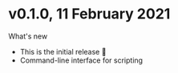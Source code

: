 # v0.1.0, 11 February 2021
What's new
* This is the initial release 🎉
* Command-line interface for scripting
